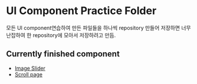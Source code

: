 # UI Component Practice Folder

모든 UI component연습하여 만든 파일들을 하나씩 repository 만들어 저장하면 너무 난잡하여 한 repository에 모아서 저장하려고 만듬.

## Currently finished component

- [Image Slider](https://github.com/Taewoong-H/UI_Component/tree/master/ImageSlider)
- [Scroll page](https://github.com/Taewoong-H/UI_Component/tree/master/ScrollPage)
